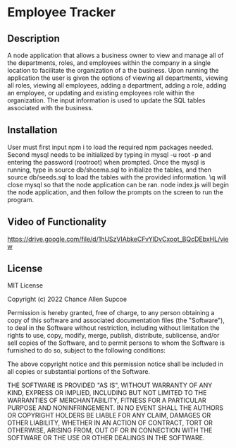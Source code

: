 # Employee Tracker

## Description
A node application that allows a business owner to view and manage all of the departments, roles, and employees within the company in a single location to facilitate the organization of a the business. 
Upon running the application the user is given the options of viewing all departments, viewing all roles, viewing all employees, adding a department, adding a role, adding an employee, or updating and existing employees role within the organization. 
The input information is used to update the SQL tables associated with the business. 

## Installation
User must first input npm i to load the required npm packages needed.
Second mysql needs to be initialized by typing in mysql -u root -p and entering the password (rootroot) when prompted.
Once the mysql is running, type in source db/shcema.sql to initialize the tables, and then source db/seeds.sql to load the tables with the provided information. 
\q will close mysql so that the node application can be ran.
node index.js will begin the node application, and then follow the prompts on the screen to run the program. 

## Video of Functionality
https://drive.google.com/file/d/1hUSzVIAbkeCFvYlDvCxoot_BQcDEbxHL/view

## License
MIT License

Copyright (c) 2022 Chance Allen Supcoe

Permission is hereby granted, free of charge, to any person obtaining a copy
of this software and associated documentation files (the "Software"), to deal
in the Software without restriction, including without limitation the rights
to use, copy, modify, merge, publish, distribute, sublicense, and/or sell
copies of the Software, and to permit persons to whom the Software is
furnished to do so, subject to the following conditions:

The above copyright notice and this permission notice shall be included in all
copies or substantial portions of the Software.

THE SOFTWARE IS PROVIDED "AS IS", WITHOUT WARRANTY OF ANY KIND, EXPRESS OR
IMPLIED, INCLUDING BUT NOT LIMITED TO THE WARRANTIES OF MERCHANTABILITY,
FITNESS FOR A PARTICULAR PURPOSE AND NONINFRINGEMENT. IN NO EVENT SHALL THE
AUTHORS OR COPYRIGHT HOLDERS BE LIABLE FOR ANY CLAIM, DAMAGES OR OTHER
LIABILITY, WHETHER IN AN ACTION OF CONTRACT, TORT OR OTHERWISE, ARISING FROM,
OUT OF OR IN CONNECTION WITH THE SOFTWARE OR THE USE OR OTHER DEALINGS IN THE
SOFTWARE.
